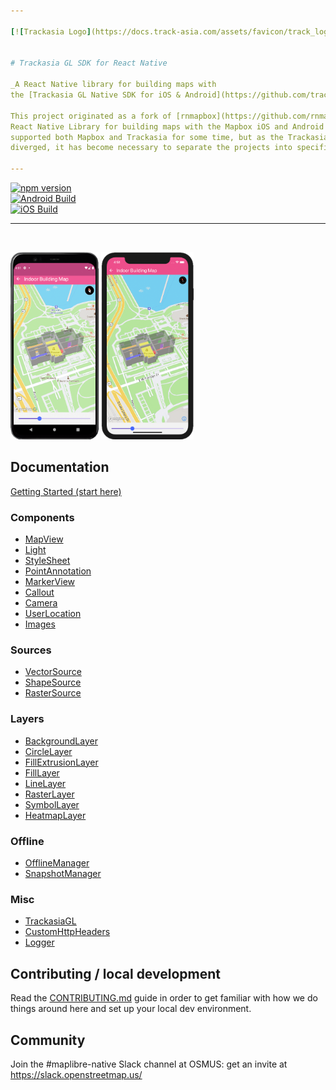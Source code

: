 ```yaml
---

[![Trackasia Logo](https://docs.track-asia.com/assets/favicon/track_logo.png)](https://track-asia.com)


# Trackasia GL SDK for React Native

_A React Native library for building maps with   
the [Trackasia GL Native SDK for iOS & Android](https://github.com/track-asia/trackasia-gl-native)_.

This project originated as a fork of [rnmapbox](https://github.com/rnmapbox/maps), a community-maintained
React Native Library for building maps with the Mapbox iOS and Android mobile SDKs. The original product
supported both Mapbox and Trackasia for some time, but as the Trackasia and Mapbox SDKs have
diverged, it has become necessary to separate the projects into specific wrappers by underlying renderer.

---
```


[![npm version](https://docs.track-asia.com/assets/favicon/track_logo.png)](https://badge.fury.io/js/%40maplibre%2Ftrackasia-react-native)  
[![Android Build](https://github.com/track-asia/trackasia-react-native/actions/workflows/android-actions.yml/badge.svg)](https://github.com/track-asia/trackasia-react-native/actions/workflows/android-actions.yml)  
[![iOS Build](https://github.com/track-asia/trackasia-react-native/actions/workflows/ios-actions.yml/badge.svg)](https://github.com/track-asia/trackasia-react-native/actions/workflows/ios-actions.yml)  

---

<br>

<img src="./assets/indoor_building_map_android.png"
     alt="Indoor Building Map Android"
     height="300"
      />
<img src="./assets/indoor_building_map_ios.png"
     alt="Indoor Building Map iOS"
     height="300"
      />

## Documentation

[Getting Started (start here)](/docs/GettingStarted.md)

### Components

- [MapView](/docs/MapView.md)
- [Light](/docs/Light.md)
- [StyleSheet](/docs/StyleSheet.md)
- [PointAnnotation](/docs/PointAnnotation.md)
- [MarkerView](/docs/MarkerView.md)
- [Callout](/docs/Callout.md)
- [Camera](docs/Camera.md)
- [UserLocation](docs/UserLocation.md)
- [Images](docs/Images.md)

### Sources

- [VectorSource](/docs/VectorSource.md)
- [ShapeSource](/docs/ShapeSource.md)
- [RasterSource](/docs/RasterSource.md)

### Layers

- [BackgroundLayer](/docs/BackgroundLayer.md)
- [CircleLayer](/docs/CircleLayer.md)
- [FillExtrusionLayer](/docs/FillExtrusionLayer.md)
- [FillLayer](/docs/FillLayer.md)
- [LineLayer](/docs/LineLayer.md)
- [RasterLayer](/docs/RasterLayer.md)
- [SymbolLayer](/docs/SymbolLayer.md)
- [HeatmapLayer](/docs/HeatmapLayer.md)

### Offline

- [OfflineManager](/docs/OfflineManager.md)
- [SnapshotManager](/docs/snapshotManager.md)

### Misc

- [TrackasiaGL](/docs/TrackasiaGL.md)
- [CustomHttpHeaders](/docs/CustomHttpHeaders.md)
- [Logger](/docs/Logger.md)

## Contributing / local development

Read the [CONTRIBUTING.md](CONTRIBUTING.md) guide in order to get familiar with how we do things around here and
set up your local dev environment.

## Community

Join the #maplibre-native Slack channel at OSMUS: get an invite at https://slack.openstreetmap.us/
